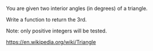 You are given two interior angles (in degrees) of a triangle.

Write a function to return the 3rd.

Note: only positive integers will be tested.

https://en.wikipedia.org/wiki/Triangle
